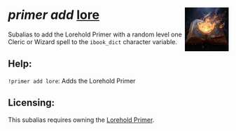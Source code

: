 <h1><i>primer add</i> <u>lore</u><img align="right" src="../../../../Images/lore.png" width="100px"></h1>

Subalias to add the Lorehold Primer with a random level one Cleric or Wizard spell to the `ibook_dict` character variable.

## Help:
`!primer add lore`: Adds the Lorehold Primer

## Licensing:
This subalias requires owning the [Lorehold Primer](https://www.dndbeyond.com/magic-items/4239818-lorehold-primer).